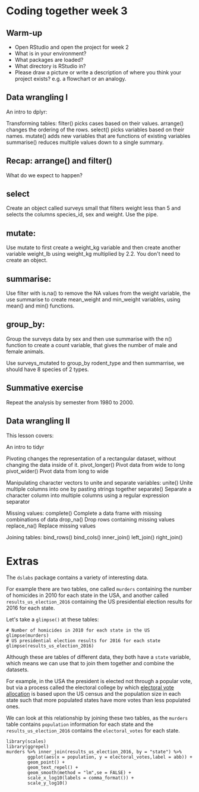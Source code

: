 # Coding together week 3 

## Warm-up

+ Open RStudio and open the project for week 2
+ What is in your environment?
+ What packages are loaded? 
+ What directory is RStudio in?
+ Please draw a picture or write a description of where you think your project exists? e.g. a flowchart or an analogy.

## Data wrangling I

An intro to dplyr:

Transforming tables:
filter() picks cases based on their values.
arrange() changes the ordering of the rows.
select() picks variables based on their names.
mutate() adds new variables that are functions of existing variables
summarise() reduces multiple values down to a single summary.

## Recap: arrange() and filter()

What do we expect to happen?

## select

Create an object called surveys small that filters weight less than 5 and
selects the columns species_id, sex and weight. Use the pipe.

## mutate:

Use mutate to first create a weight_kg variable and
then create another variable weight_lb using weight_kg multiplied by 2.2.
You don't need to create an object.

## summarise:

Use filter with is.na() to remove the NA values from the weight variable,
the use summarise to create mean_weight and min_weight variables, using mean()
and min() functions.



## group_by:

Group the surveys data by sex and then use summarise with the n() function
to create a count variable, that gives the number of male and female animals.

Use surveys_mutated to group_by rodent_type and then summarrise,
we should have 8 species of 2 types.

## Summative exercise

Repeat the analysis by semester from 1980 to 2000.

## Data wrangling II

This lesson covers:

An intro to tidyr

Pivoting changes the representation of a rectangular dataset, without changing the data inside of it.
pivot_longer() Pivot data from wide to long
pivot_wider() Pivot data from long to wide

Manipulating character vectors to unite and separate variables:
unite() Unite multiple columns into one by pasting strings together
separate() Separate a character column into multiple columns using a regular expression separator

Missing values:
complete() Complete a data frame with missing combinations of data
drop_na() Drop rows containing missing values
replace_na() Replace missing values

Joining tables:
bind_rows()
bind_cols()
inner_join()
left_join()
right_join()

# Extras

The `dslabs` package contains a variety of interesting data. 

For example there are two tables, one called `murders` containing the number
of homicides in 2010 for each state in the USA,
and another called `results_us_election_2016` containing the US presidential election
results for 2016 for each state.

Let's take a `glimpse()` at these tables:

```{r dslabs-murders-elections}
# Number of homicides in 2010 for each state in the US
glimpse(murders)
# US presidential election results for 2016 for each state
glimpse(results_us_election_2016)
```

Although these are tables of different data, they both have a `state` variable,
which means we can use that to join them together and combine the datasets.

For example, in the USA the president is elected not through a popular vote, but 
via a process called the electoral college by which
[electoral vote allocation](https://www.archives.gov/federal-register/electoral-college/allocation.html)
is based upon the US census and the population size in each state such that
more populated states have more votes than less populated ones.

We can look at this relationship by joining these two tables, as the `murders`
table contains `population` information for each state and the `results_us_election_2016`
contains the `electoral_votes` for each state.

```{r}
library(scales)
library(ggrepel)
murders %>% inner_join(results_us_election_2016, by = "state") %>% 
        ggplot(aes(x = population, y = electoral_votes,label = abb)) +
        geom_point() +
        geom_text_repel() +
        geom_smooth(method = "lm",se = FALSE) +
        scale_x_log10(labels = comma_format()) +
        scale_y_log10() 
        
        
```